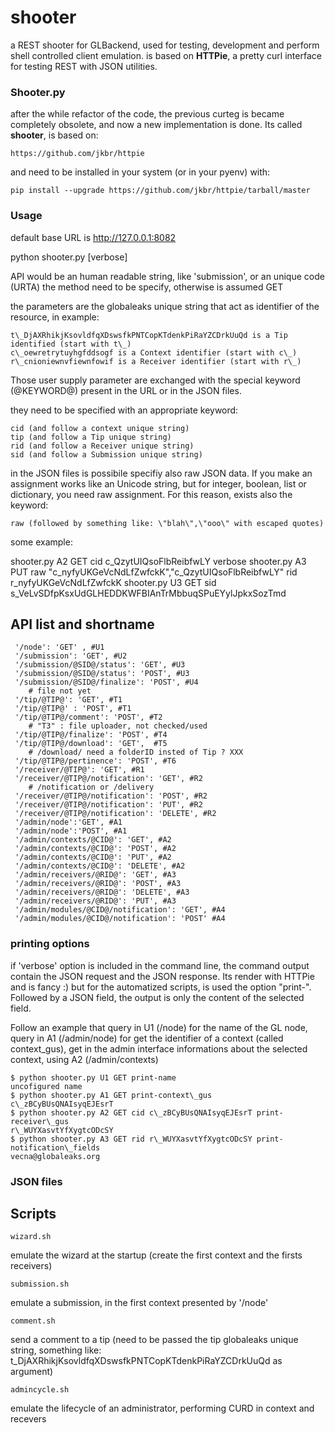 # shooter

a REST shooter for GLBackend, used for testing, development and perform shell controlled
client emulation. is based on **HTTPie**, a pretty curl interface for testing REST with JSON
utilities.

### Shooter.py

after the while refactor of the code, the previous curteg is became completely obsolete, and
now a new implementation is done. Its called **shooter**, is based on:

    https://github.com/jkbr/httpie

and need to be installed in your system (or in your pyenv) with:

    pip install --upgrade https://github.com/jkbr/httpie/tarball/master


### Usage

default base URL is http://127.0.0.1:8082

python shooter.py <API> <method> <parms> [verbose]

API would be an human readable string, like 'submission', or an unique code (URTA)
the method need to be specify, otherwise is assumed GET

the parameters are the globaleaks unique string that act as identifier of the resource,
in example:

    t\_DjAXRhikjKsovldfqXDswsfkPNTCopKTdenkPiRaYZCDrkUuQd is a Tip identified (start with t\_)
    c\_oewretrytuyhgfddsogf is a Context identifier (start with c\_)
    r\_cnioniewnvfiewnfowif is a Receiver identifier (start with r\_)

Those user supply parameter are exchanged with the special keyword (@KEYWORD@) present in the
URL or in the JSON files.

they need to be specified with an appropriate keyword:

    cid (and follow a context unique string)
    tip (and follow a Tip unique string)
    rid (and follow a Receiver unique string)
    sid (and follow a Submission unique string)

in the JSON files is possibile specifiy also raw JSON data. If you make an assignment works
like an Unicode string, but for integer, boolean, list or dictionary, you need raw assignment.
For this reason, exists also the keyword:

    raw (followed by something like: \"blah\",\"ooo\" with escaped quotes)

some example:

shooter.py A2 GET cid c\_QzytUIQsoFlbReibfwLY verbose 
shooter.py A3 PUT raw \"c\_nyfyUKGeVcNdLfZwfckK\",\"c\_QzytUIQsoFlbReibfwLY\" rid r\_nyfyUKGeVcNdLfZwfckK
shooter.py U3 GET sid s\_VeLvSDfpKsxUdGLHEDDKWFBIAnTrMbbuqSPuEYylJpkxSozTmd

## API list and shortname

     '/node': 'GET' , #U1
     '/submission': 'GET', #U2
     '/submission/@SID@/status': 'GET', #U3
     '/submission/@SID@/status': 'POST', #U3
     '/submission/@SID@/finalize': 'POST', #U4
        # file not yet 
     '/tip/@TIP@': 'GET', #T1
     '/tip/@TIP@' : 'POST', #T1
     '/tip/@TIP@/comment': 'POST', #T2
        # "T3" : file uploader, not checked/used
     '/tip/@TIP@/finalize': 'POST', #T4
     '/tip/@TIP@/download': 'GET',  #T5
        # /download/ need a folderID insted of Tip ? XXX
     '/tip/@TIP@/pertinence': 'POST', #T6
     '/receiver/@TIP@': 'GET', #R1
     '/receiver/@TIP@/notification': 'GET', #R2
        # /notification or /delivery
     '/receiver/@TIP@/notification': 'POST', #R2
     '/receiver/@TIP@/notification': 'PUT', #R2
     '/receiver/@TIP@/notification': 'DELETE', #R2
     '/admin/node':'GET', #A1
     '/admin/node':'POST', #A1
     '/admin/contexts/@CID@': 'GET', #A2
     '/admin/contexts/@CID@': 'POST', #A2
     '/admin/contexts/@CID@': 'PUT', #A2
     '/admin/contexts/@CID@': 'DELETE', #A2
     '/admin/receivers/@RID@': 'GET', #A3
     '/admin/receivers/@RID@': 'POST', #A3
     '/admin/receivers/@RID@': 'DELETE', #A3
     '/admin/receivers/@RID@': 'PUT', #A3
     '/admin/modules/@CID@/notification': 'GET', #A4
     '/admin/modules/@CID@/notification': 'POST' #A4

### printing options

if 'verbose' option is included in the command line, the command output contain the JSON
request and the JSON response. Its render with HTTPie and is fancy :)
but for the automatized scripts, is used the option "print-". Followed by a JSON field,
the output is only the content of the selected field.

Follow an example that query in U1 (/node) for the name of the GL node, query in A1
(/admin/node) for get the identifier of a context (called context\_gus), get in the admin
interface informations about the selected context, using A2 (/admin/contexts) 

    $ python shooter.py U1 GET print-name
    uncofigured name
    $ python shooter.py A1 GET print-context\_gus
    c\_zBCyBUsQNAIsyqEJEsrT
    $ python shooter.py A2 GET cid c\_zBCyBUsQNAIsyqEJEsrT print-receiver\_gus
    r\_WUYXasvtYfXygtcODcSY
    $ python shooter.py A3 GET rid r\_WUYXasvtYfXygtcODcSY print-notification\_fields
    vecna@globaleaks.org

### JSON files


## Scripts

    wizard.sh

emulate the wizard at the startup (create the first context and the firsts receivers)

    submission.sh 
    
emulate a submission, in the first context presented by '/node'

    comment.sh

send a comment to a tip (need to be passed the tip globaleaks unique string, something
like: t\_DjAXRhikjKsovldfqXDswsfkPNTCopKTdenkPiRaYZCDrkUuQd as argument)

    admincycle.sh

emulate the lifecycle of an administrator, performing CURD in context and recevers

